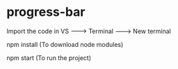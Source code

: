 # progress-bar

Import the code in VS ---> Terminal ---> New terminal 

npm install  (To download node modules)

npm start (To run the project)
